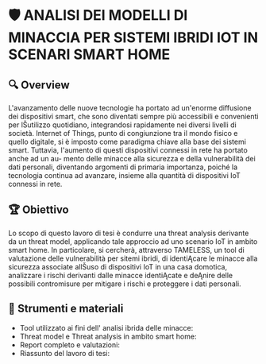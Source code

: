 # 🛡️ ANALISI DEI MODELLI DI MINACCIA PER SISTEMI IBRIDI IOT IN SCENARI SMART HOME

## 🔍 Overview
L'avanzamento delle nuove tecnologie ha portato ad un'enorme diffusione dei
dispositivi smart, che sono diventati sempre più accessibili e convenienti per
lŠutilizzo quotidiano, integrandosi rapidamente nei diversi livelli di società.
Internet of Things, punto di congiunzione tra il mondo fisico e quello digitale,
si è imposto come paradigma chiave alla base dei sistemi smart. Tuttavia,
l'aumento di questi dispositivi connessi in rete ha portato anche ad un au-
mento delle minacce alla sicurezza e della vulnerabilità dei dati personali,
diventando argomenti di primaria importanza, poiché la tecnologia continua
ad avanzare, insieme alla quantità di dispositivi IoT connessi in rete.

## 🏆 Obiettivo
Lo scopo di questo lavoro di tesi è condurre una threat analysis derivante da
un threat model, applicando tale approccio ad uno scenario IoT in ambito
smart home. In particolare, si cercherà, attraverso TAMELESS, un tool di
valutazione delle vulnerabilità per sitemi ibridi, di identiĄcare le minacce alla
sicurezza associate allŠuso di dispositivi IoT in una casa domotica, analizzare i
rischi derivanti dalle minacce identiĄcate e deĄnire delle possibili contromisure
per mitigare i rischi e proteggere i dati personali.

## 📁 Strumenti e materiali
* Tool utilizzato ai fini dell' analisi ibrida delle minacce:
* Threat model e Threat analysis in ambito smart home:
* Report completo e valutazioni:
* Riassunto del lavoro di tesi: 

